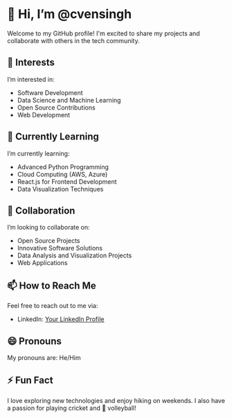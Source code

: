 # 👋 Hi, I’m @cvensingh

Welcome to my GitHub profile! I'm excited to share my projects and collaborate with others in the tech community.

## 👀 Interests
I’m interested in:
- Software Development
- Data Science and Machine Learning
- Open Source Contributions
- Web Development

## 🌱 Currently Learning
I’m currently learning:
- Advanced Python Programming
- Cloud Computing (AWS, Azure)
- React.js for Frontend Development
- Data Visualization Techniques

## 💞️ Collaboration
I’m looking to collaborate on:
- Open Source Projects
- Innovative Software Solutions
- Data Analysis and Visualization Projects
- Web Applications

## 📫 How to Reach Me
Feel free to reach out to me via:
- LinkedIn: [Your LinkedIn Profile](https://www.linkedin.com/in/shivedrasingh/)

## 😄 Pronouns
My pronouns are: He/Him

## ⚡ Fun Fact
I love exploring new technologies and enjoy hiking on weekends. I also have a passion for playing cricket and 🏐 volleyball!

<!---
cvensingh/cvensingh is a ✨ special ✨ repository because its `README.md` (this file) appears on your GitHub profile.
You can click the Preview link to take a look at your changes.
--->
